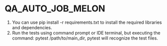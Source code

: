 # QA_AUTO_JOB_MELON

1. You can use pip install -r requirements.txt to install the required libraries and dependencies.
2. Run the tests using command prompt or IDE terminal, but executing the command: pytest /path/to/main_dir, pytest will recognize the test files.